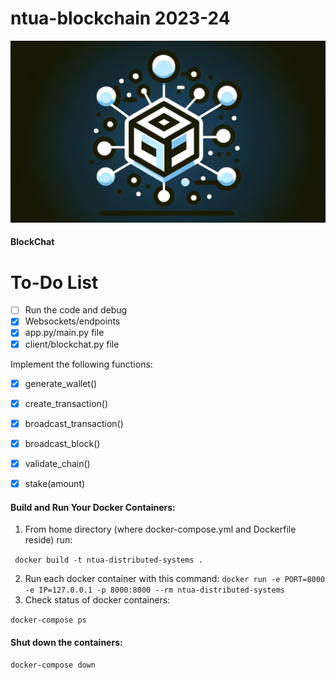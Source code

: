 # ntua-blockchain 2023-24

<p align="center">
  <img src="./images/logo.png" max-width="50%" />
</p>

#### BlockChat

# To-Do List
- [ ] Run the code and debug
- [X] Websockets/endpoints
- [X] app.py/main.py file
- [X] client/blockchat.py file

Implement the following functions:
- [x] generate_wallet()
- [x] create_transaction()
- [x] broadcast_transaction()
- [x] broadcast_block()
- [x] validate_chain()
- [x] stake(amount)


#### Build and Run Your Docker Containers:

1. From home directory (where docker-compose.yml and Dockerfile reside) run:

```  docker build -t ntua-distributed-systems . ```

2. Run each docker container with this command:
``docker run -e PORT=8000 -e IP=127.0.0.1 -p 8000:8000 --rm ntua-distributed-systems``
3. Check status of docker containers:

``` docker-compose ps ``` 

#### Shut down the containers:

``` docker-compose down ```
